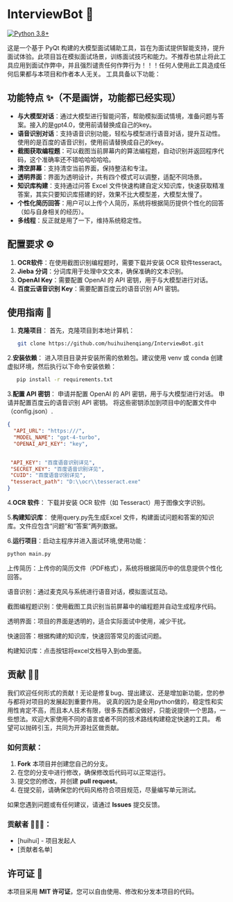 # InterviewBot 🚀
[![Python 3.8+](https://img.shields.io/badge/python-3.11-blue.svg)](https://www.python.org/downloads/release/python-3109/)

这是一个基于 PyQt 构建的大模型面试辅助工具，旨在为面试提供智能支持，提升面试体验。此项目旨在模拟面试场景，训练面试技巧和能力。不推荐也禁止将此工具应用到面试作弊中，并且强烈谴责任何作弊行为！！！任何人使用此工具造成任何后果都与本项目和作者本人无关。
工具具备以下功能：

## 功能特点 ✨（不是画饼，功能都已经实现）

- **与大模型对话**：通过大模型进行智能问答，帮助模拟面试情境，准备问题与答案。接入的是gpt4.0，使用前请替换成自己的key。
- **语音识别对话**：支持语音识别功能，轻松与模型进行语音对话，提升互动性。使用的是百度的语音识别，使用前请替换成自己的key。
- **截图获取编程题**：可以截图当前屏幕内的算法编程题，自动识别并返回程序代码，这个准确率还不错哈哈哈哈哈。
- **清空屏幕**：支持清空当前界面，保持整洁和专注。
- **透明界面**：界面为透明设计，共有四个模式可以调整，适配不同场景。
- **知识库构建**：支持通过问答 Excel 文件快速构建自定义知识库，快速获取精准答案，其实只要知识库搭建的好，效果不比大模型差，大模型太慢了。
- **个性化简历回答**：用户可以上传个人简历，系统将根据简历提供个性化的回答（如与自身相关的经历）。
- **多线程**：反正就是用了一下，维持系统稳定性。
  
## 配置要求 ⚙️

1. **OCR软件**：在使用截图识别编程题时，需要下载并安装 OCR 软件tesseract。
2. **Jieba 分词**：分词库用于处理中文文本，确保准确的文本识别。
3. **OpenAI Key**：需要配置 OpenAI 的 API 密钥，用于与大模型进行对话。
4. **百度云语音识别 Key**：需要配置百度云的语音识别 API 密钥。

## 使用指南 📖
1. **克隆项目**：
   首先，克隆项目到本地计算机：
   ```bash
   git clone https://github.com/huihuihenqiang/InterviewBot.git
2.**安装依赖**： 进入项目目录并安装所需的依赖包。建议使用 venv 或 conda 创建虚拟环境，然后执行以下命令安装依赖：
```bash
   pip install -r requirements.txt
```

3.**配置 API 密钥**：
申请并配置 OpenAI 的 API 密钥，用于与大模型进行对话。
申请并配置百度云的语音识别 API 密钥。
将这些密钥添加到项目中的配置文件中（config.json）.
```json
{
  "API_URL": "https:///",
  "MODEL_NAME": "gpt-4-turbo",
  "OPENAI_API_KEY": "key",


 "API_KEY": "百度语音识别详见",
 "SECRET_KEY": "百度语音识别详见",
 "CUID": "百度语音识别详见",
 "tesseract_path": "D:\\ocr\\tesseract.exe"
}
```

4.**OCR 软件**：
下载并安装 OCR 软件（如 Tesseract）用于图像文字识别。

5.**构建知识库**：
使用query.py先生成Excel 文件，构建面试问题和答案的知识库。文件应包含“问题”和“答案”两列数据。

6.**运行项目**：启动主程序并进入面试环境,使用功能：
```bash
python main.py
```
上传简历：上传你的简历文件（PDF格式），系统将根据简历中的信息提供个性化回答。

语音识别：通过麦克风与系统进行语音对话，模拟面试互动。

截图编程题识别：使用截图工具识别当前屏幕中的编程题并自动生成程序代码。

透明界面：项目的界面是透明的，适合实际面试中使用，减少干扰。

快速回答：根据构建的知识库，快速回答常见的面试问题。

构建知识库：点击按钮将excel文档导入到db里面。

## 贡献 👨‍💻

我们欢迎任何形式的贡献！无论是修复bug、提出建议、还是增加新功能，您的参与都将对项目的发展起到重要作用。
说真的因为是全用python做的，稳定性和实用性肯定不高，而且本人技术有限，很多东西都没做好，只能说提供一个思路，一些想法。欢迎大家使用不同的语言或者不同的技术路线构建稳定快速的工具。
希望可以抛砖引玉，共同为开源社区做贡献。

### 如何贡献：

1. **Fork** 本项目并创建您自己的分支。
2. 在您的分支中进行修改，确保修改后代码可以正常运行。
3. 提交您的修改，并创建 **pull request**。
4. 在提交前，请确保您的代码风格符合项目规范，尽量编写单元测试。

如果您遇到问题或有任何建议，请通过 **Issues** 提交反馈。

### 贡献者 🧑‍🤝‍🧑：

- [huihui] - 项目发起人
- [贡献者名单]

## 许可证 📄

本项目采用 **MIT 许可证**，您可以自由使用、修改和分发本项目的代码。


